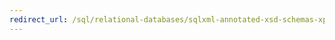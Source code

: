 ```yaml
---
redirect_url: /sql/relational-databases/sqlxml-annotated-xsd-schemas-xpath-queries/guidelines-and-limitations-of-sqlxml-4-0?toc=%2fsql%2frelational-databases%2fsqlxml-annotated-xsd-schemas-xpath-queries%2ftoc.json
---
```

